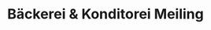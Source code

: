 ---
title: "Bäckerei & Konditorei Meiling"
url: /dessau-rosslau/baeckerei-und-konditorei-meiling-albrechtstrasse/
shop: Bäckerei
---